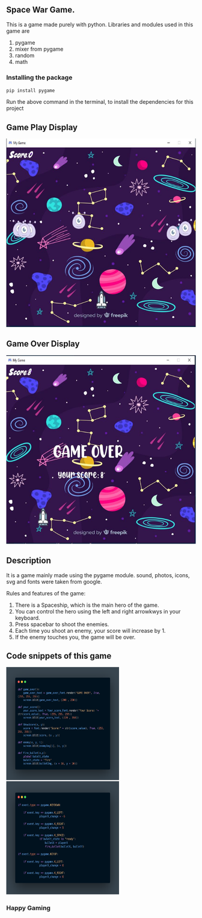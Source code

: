 ## Space War Game.

This is a game made purely with python. Libraries and modules used in this game are </br>
1) pygame </br>
2) mixer from pygame </br>
3) random </br>
4) math </br>

### Installing the package

```
pip install pygame
```
Run the above command in the terminal, to install the dependencies for this project

## Game Play Display

<img src = "screenshots/gameplay.JPG" height = "500" width = "800"/>

## Game Over Display

<img src = "screenshots/gameover.JPG" height = "500" width = "800"/>

## Description

It is a game mainly made using the pygame module. sound, photos, icons, svg and fonts were taken from google. </br>

Rules and features of the game:</br>
1) There is a Spaceship, which is the main hero of the game.</br>
2) You can control the hero using the left and right arrowkwys in your keyboard. </br>
3) Press spacebar to shoot the enemies. </br>
4) Each time you shoot an enemy, your score will increase by 1. </br>
5) If the enemy touches you, the game will be over.</br>

## Code snippets of this game

<img src = "screenshots/carbon.png" height = "300" width = "300"/> &nbsp;&nbsp;&nbsp; <img src = "screenshots/carbon(1).png" height = "300" width = "300"/> 

### Happy Gaming

